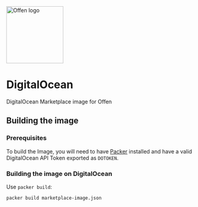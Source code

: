 <a href="https://offen.dev/">
    <img src="https://offen.github.io/press-kit/offen-material/gfx-GitHub-Offen-logo.svg" alt="Offen logo" title="Offen" width="150px"/>
</a>

# DigitalOcean
DigitalOcean Marketplace image for Offen

## Building the image

### Prerequisites

To build the Image, you will need to have [Packer][packer] installed and have a valid DigitalOcean API Token exported as `DOTOKEN`.

[packer]: https://packer.io/

### Building the image on DigitalOcean

Use `packer build`:

```
packer build marketplace-image.json
```
